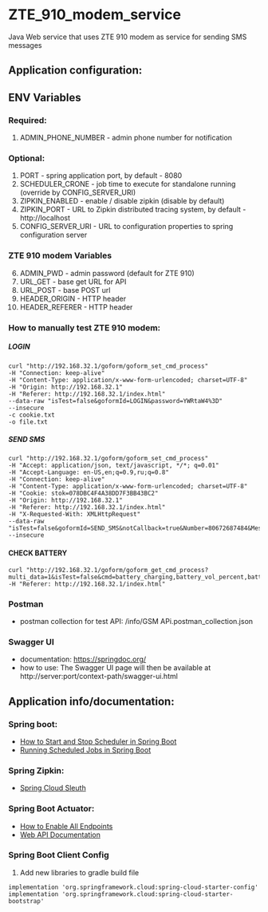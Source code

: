 # ZTE_910_modem_service

Java Web service that uses ZTE 910 modem as service for sending SMS messages

## Application configuration:

## ENV Variables

### Required:

1. ADMIN_PHONE_NUMBER - admin phone number for notification

### Optional:

1. PORT - spring application port, by default - 8080
2. SCHEDULER_CRONE - job time to execute for standalone running (override by CONFIG_SERVER_URI)
3. ZIPKIN_ENABLED - enable / disable zipkin (disable by default)
4. ZIPKIN_PORT - URL to Zipkin distributed tracing system, by default - http://localhost
5. CONFIG_SERVER_URI - URL to configuration properties to spring configuration server

### ZTE 910 modem Variables

6. ADMIN_PWD - admin password (default for ZTE 910)
7. URL_GET - base get URL for API
8. URL_POST - base POST url
9. HEADER_ORIGIN - HTTP header
10. HEADER_REFERER - HTTP header

### How to manually test ZTE 910 modem:

##### LOGIN

```
curl "http://192.168.32.1/goform/goform_set_cmd_process"
-H "Connection: keep-alive"
-H "Content-Type: application/x-www-form-urlencoded; charset=UTF-8"
-H "Origin: http://192.168.32.1"
-H "Referer: http://192.168.32.1/index.html"
--data-raw "isTest=false&goformId=LOGIN&password=YWRtaW4%3D"
--insecure
-c cookie.txt
-o file.txt
```

##### SEND SMS

```
curl "http://192.168.32.1/goform/goform_set_cmd_process"
-H "Accept: application/json, text/javascript, */*; q=0.01"
-H "Accept-Language: en-US,en;q=0.9,ru;q=0.8"
-H "Connection: keep-alive"
-H "Content-Type: application/x-www-form-urlencoded; charset=UTF-8"
-H "Cookie: stok=078DBC4F4A38DD7F3BB43BC2"
-H "Origin: http://192.168.32.1"
-H "Referer: http://192.168.32.1/index.html"
-H "X-Requested-With: XMLHttpRequest"
--data-raw "isTest=false&goformId=SEND_SMS&notCallback=true&Number=80672687484&MessageBody=00680065006C006C006F0021&ID=-1&encode_type=GSM7_default"
--insecure
```

#### CHECK BATTERY

```
curl "http://192.168.32.1/goform/goform_get_cmd_process?multi_data=1&isTest=false&cmd=battery_charging,battery_vol_percent,battery_pers" -H "Referer: http://192.168.32.1/index.html"
```

### Postman

* postman collection for test API: /info/GSM APi.postman_collection.json

### Swagger UI

* documentation: https://springdoc.org/ <br>
* how to use: The Swagger UI page will then be available at http://server:port/context-path/swagger-ui.html

## Application info/documentation:

### Spring boot:

* [How to Start and Stop Scheduler in Spring Boot](https://www.yawintutor.com/how-to-start-and-stop-scheduler-in-spring-boot/)
* [Running Scheduled Jobs in Spring Boot](https://reflectoring.io/spring-scheduler/)

### Spring Zipkin:

* [Spring Cloud Sleuth](https://medium.com/@kirill.sereda/spring-cloud-sleuth-zipkin-%D0%BF%D0%BE-%D1%80%D1%83%D1%81%D1%81%D0%BA%D0%B8-9f8504581dae)

### Spring Boot Actuator:

* [How to Enable All Endpoints](https://www.baeldung.com/spring-boot-actuator-enable-endpoints)
* [Web API Documentation](https://docs.spring.io/spring-boot/docs/current/actuator-api/htmlsingle/)

### Spring Boot Client Config

1. Add new libraries to gradle build file

```
implementation 'org.springframework.cloud:spring-cloud-starter-config'
implementation 'org.springframework.cloud:spring-cloud-starter-bootstrap'
```